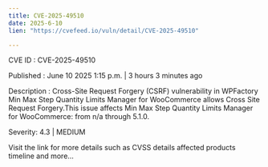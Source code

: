 ```yaml
---
title: CVE-2025-49510
date: 2025-6-10
lien: "https://cvefeed.io/vuln/detail/CVE-2025-49510"

---
```


CVE ID : CVE-2025-49510

Published :  June 10
2025
1:15 p.m. | 3 hours
3 minutes ago

Description : Cross-Site Request Forgery (CSRF) vulnerability in WPFactory Min Max Step Quantity Limits Manager for WooCommerce allows Cross Site Request Forgery.This issue affects Min Max Step Quantity Limits Manager for WooCommerce: from n/a through 5.1.0.

Severity: 4.3 | MEDIUM

Visit the link for more details
such as CVSS details
affected products
timeline
and more...
